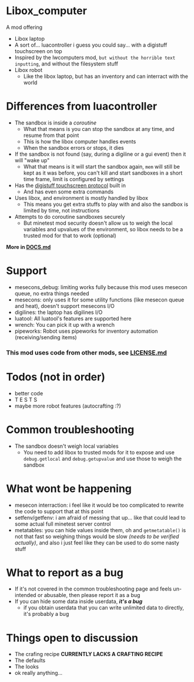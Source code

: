 # Libox_computer

A mod offering
- Libox laptop
 - A sort of... luacontroller i guess you could say... with a digistuff touchscreen on top
  - Inspired by the lwcomputers mod, `but without the horrible text inputting`, and without the filesystem stuff
- Libox robot
  - Like the libox laptop, but has an inventory and can interract with the world

# Differences from luacontroller

- The sandbox is inside a *coroutine*
  - What that means is you can stop the sandbox at any time, and resume from that point
  - This is how the libox computer handles events
  - When the sandbox errors or stops, it dies
- If the sandbox is not found (say, during a digiline or a gui event) then it will "wake up"
  - What that means is it will start the sandbox again, `mem` will still be kept as it was before, you can't kill and start sandboxes in a short time frame, limit is configured by settings
- Has the [digistuff touchscreen protocol](https://github.com/mt-mods/digistuff/blob/master/docs/touchscreen.md) built in
  - And has even some extra commands
- Uses libox, and environment is mostly handled by libox
  - This means you get extra stuffs to play with and also the sandbox is limited by time, not instructions
- Attempts to do coroutine sandboxes securely
  - But minetest mod security doesn't allow us to weigh the local variables and upvalues of the environment, so libox needs to be a trusted mod for that to work (optional)


**More in [DOCS.md](https://github.com/TheEt1234/libox_computer/blob/master/DOCS.md)**

# Support

- mesecons_debug: limiting works fully because this mod uses mesecon queue, no extra things needed
- mesecons: only uses it for some utility functions (like mesecon queue and heat), doesn't support mesecons I/O
- digilines: the laptop has digilines I/O
- luatool: All luatool's features are supported here
- wrench: You can pick it up with a wrench
- pipeworks: Robot uses pipeworks for inventory automation (receiving/sending items)

### This mod uses code from other mods, see [LICENSE.md](https://github.com/TheEt1234/libox_computer/blob/master/LICENSE.md)


# Todos (not in order)

- better code
- T E S T S
- maybe more robot features (autocrafting :?)


# Common troubleshooting
- The sandbox doesn't weigh local variables
    - You need to add libox to trusted mods for it to expose and use `debug.getlocal` and `debug.getupvalue` and use those to weigh the sandbox

# What wont be happening
- mesecon interraction: i feel like it would be too complicated to rewrite the code to support that at this point
- setfenv/getfenv: i am afraid of messing that up... like that could lead to some actual full minetest server control
- metatables: you can hide values inside them, oh and `getmetatable()` is not that fast so weighing things would be slow *(needs to be verified actually)*, and also i just feel like they can be used to do some nasty stuff

# What to report as a bug

- If it's not covered in the common troubleshooting page and feels un-intended or abusable, then please report it as a bug
- If you can hide some data inside userdata, ***it's a bug***
    - if you obtain userdata that you can write unlimited data to directly, it's probably a bug

# Things open to discussion
- The crafing recipe **CURRENTLY LACKS A CRAFTING RECIPE**
- The defaults
- The looks
- ok really anything...